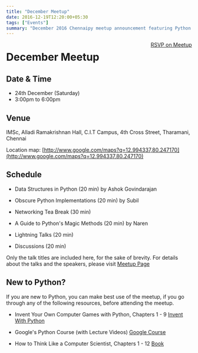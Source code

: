 ```yaml
---
title: "December Meetup"
date: 2016-12-19T12:20:00+05:30
tags: ["Events"]
summary: "December 2016 Chennaipy meetup announcement featuring Python talks and networking."
---
```


<a style="float:right;" class="pure-button"
href="https://www.meetup.com/Chennaipy/events/236279197" target="_blank"><i class="fa
fa-check-square-o"></i> RSVP on Meetup</a>


# December Meetup

## Date & Time

   * 24th December (Saturday)
   * 3:00pm to 6:00pm

## Venue

IMSc, Alladi Ramakrishnan Hall,
C.I.T Campus, 4th Cross Street, Tharamani, Chennai

Location map:
[http://www.google.com/maps?q=12.994337,80.247170](http://www.google.com/maps?q=12.994337,80.247170)

## Schedule

 * Data Structures in Python (20 min)
        by Ashok Govindarajan

 * Obscure Python Implementations (20 min)
        by Subil

 * Networking Tea Break (30 min)

 * A Guide to Python's Magic Methods (20 min)
        by Naren

 * Lightning Talks (20 min)

 * Discussions (20 min)
 
Only the talk titles are included here, for the sake of brevity. For
details about the talks and the speakers, please visit
[Meetup Page](https://www.meetup.com/Chennaipy/events/236279197/)

## New to Python?

If you are new to Python, you can make best use of the meetup, if you
go through any of the following resources, before attending the
meetup.

   * Invent Your Own Computer Games with Python, Chapters 1 - 9
     [Invent With Python](http://inventwithpython.com/chapters/)

   * Google's Python Course (with Lecture Videos)
     [Google Course](https://developers.google.com/edu/python/)

   * How to Think Like a Computer Scientist, Chapters 1 - 12
     [Book](http://greenteapress.com/wp/think-python-2e/)
	      